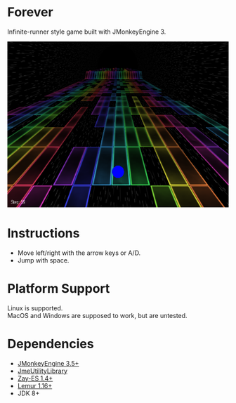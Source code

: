 # Forever
Infinite-runner style game built with JMonkeyEngine 3.

![gameplay](https://github.com/codex128/Forever/blob/master/assets/Release%20Resources/forever%20gameplay.png)

# Instructions
* Move left/right with the arrow keys or A/D.
* Jump with space.

# Platform Support
Linux is supported.<br>
MacOS and Windows are supposed to work, but are untested.

# Dependencies
* [JMonkeyEngine 3.5+](https://github.com/jMonkeyEngine/jmonkeyengine)
* [JmeUtilityLibrary](https://github.com/codex128/JmeUtilityLibrary)
* [Zay-ES 1.4+](https://github.com/jMonkeyEngine-Contributions/zay-es)
* [Lemur 1.16+](https://github.com/jMonkeyEngine-Contributions/Lemur)
* JDK 8+